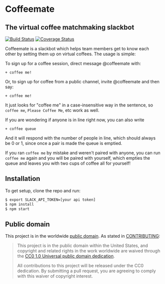 # Coffeemate

## The virtual coffee matchmaking slackbot

[![Build Status](https://travis-ci.org/18F/coffeemate.svg?branch=master)](https://travis-ci.org/18F/coffeemate)  [![Coverage Status](https://coveralls.io/repos/github/18F/coffeemate/badge.svg?branch=master)](https://coveralls.io/github/18F/coffeemate?branch=master)


Coffeemate is a slackbot which helps team members get to know each other by setting them up on virtual coffees. The usage is simple:

To sign up for a coffee session, direct message @coffeemate with:
```
+ coffee me!
```

Or, to sign up for coffee from a public channel, invite @coffeemate and then say:
```
+ coffee me!
```

It just looks for "coffee me" in a case-insensitive way in the sentence, so `coffee me`, `Please Coffee Me`, etc work as well.

If you are wondering if anyone is in line right now, you can also write
```
+ coffee queue
```
And it will respond with the number of people in line, which should always be 0 or 1, since once a pair is made the queue is emptied.

If you ran `coffee me` by mistake and weren't paired with anyone, you can run `coffee me` again and you will be paired with yourself, which empties the queue and leaves you with two cups of coffee all for yourself!

## Installation
To get setup, clone the repo and run:
```bash
$ export SLACK_API_TOKEN=[your api token]
$ npm install
$ npm start
```

## Public domain

This project is in the worldwide [public domain](LICENSE.md). As stated in [CONTRIBUTING](CONTRIBUTING.md):

> This project is in the public domain within the United States, and copyright and related rights in the work worldwide are waived through the [CC0 1.0 Universal public domain dedication](https://creativecommons.org/publicdomain/zero/1.0/).
>
> All contributions to this project will be released under the CC0 dedication. By submitting a pull request, you are agreeing to comply with this waiver of copyright interest.
